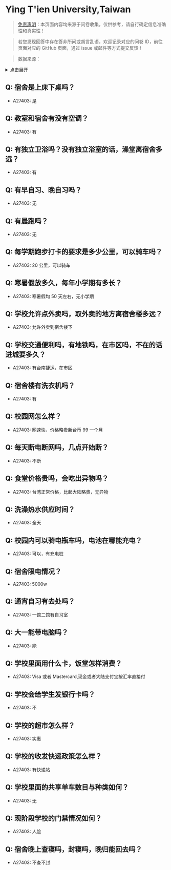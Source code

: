 # Ying T'ien University,Taiwan

> [免责声明](https://colleges.chat/#_3)：本页面内容均来源于问卷收集，仅供参考，请自行确定信息准确性和真实性！

> 若您发现回答中存在答非所问或胡言乱语，欢迎记录对应的问卷 ID，前往页面对应的 GitHub 页面，通过 issue 或邮件等方式提交反馈！

> 数据来源：

<details><summary>点击展开</summary>
<ul>
<li>A27403: 匿名 (2025 年 01 月)</li>
</ul>
</details>

## Q: 宿舍是上床下桌吗？

- A27403: 是

## Q: 教室和宿舍有没有空调？

- A27403: 有

## Q: 有独立卫浴吗？没有独立浴室的话，澡堂离宿舍多远？

- A27403: 有

## Q: 有早自习、晚自习吗？

- A27403: 无

## Q: 有晨跑吗？

- A27403: 无

## Q: 每学期跑步打卡的要求是多少公里，可以骑车吗？

- A27403: 20 公里，可以骑车

## Q: 寒暑假放多久，每年小学期有多长？

- A27403: 寒暑假均 50 天左右，无小学期

## Q: 学校允许点外卖吗，取外卖的地方离宿舍楼多远？

- A27403: 允许外卖到宿舍楼下

## Q: 学校交通便利吗，有地铁吗，在市区吗，不在的话进城要多久？

- A27403: 有台南捷运，在市区

## Q: 宿舍楼有洗衣机吗？

- A27403: 有

## Q: 校园网怎么样？

- A27403: 网速快，价格略贵新台币 99 一个月

## Q: 每天断电断网吗，几点开始断？

- A27403: 不断

## Q: 食堂价格贵吗，会吃出异物吗？

- A27403: 台湾正常价格，比起大陆略贵，无异物

## Q: 洗澡热水供应时间？

- A27403: 全天

## Q: 校园内可以骑电瓶车吗，电池在哪能充电？

- A27403: 可以，有充电桩

## Q: 宿舍限电情况？

- A27403: 5000w

## Q: 通宵自习有去处吗？

- A27403: 一馆二馆有自习室

## Q: 大一能带电脑吗？

- A27403: 能

## Q: 学校里面用什么卡，饭堂怎样消费？

- A27403: Visa 或者 Mastercard,现金或者大陆支付宝按汇率直接付

## Q: 学校会给学生发银行卡吗？

- A27403: 不

## Q: 学校的超市怎么样？

- A27403: 实惠

## Q: 学校的收发快递政策怎么样？

- A27403: 有快递站

## Q: 学校里面的共享单车数目与种类如何？

- A27403: 无

## Q: 现阶段学校的门禁情况如何？

- A27403: 人脸

## Q: 宿舍晚上查寝吗，封寝吗，晚归能回去吗？

- A27403: 不查不封

